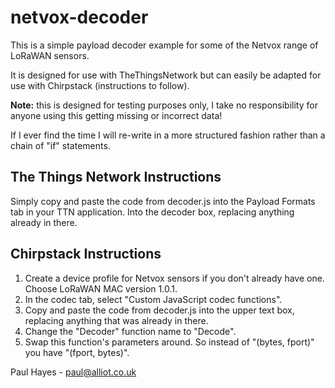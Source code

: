 # netvox-decoder

This is a simple payload decoder example for some of the Netvox range of LoRaWAN sensors.

It is designed for use with TheThingsNetwork but can easily be adapted for use with Chirpstack (instructions to follow).

**Note:** this is designed for testing purposes only, I take no responsibility for anyone using this getting missing or incorrect data!

If I ever find the time I will re-write in a more structured fashion rather than a chain of "if" statements.

## The Things Network Instructions

Simply copy and paste the code from decoder.js into the Payload Formats tab in your TTN application. Into the decoder box, replacing anything already in there.

## Chirpstack Instructions

1. Create a device profile for Netvox sensors if you don't already have one. Choose LoRaWAN MAC version 1.0.1.
1. In the codec tab, select "Custom JavaScript codec functions".
1. Copy and paste the code from decoder.js into the upper text box, replacing anything that was already in there.
1. Change the "Decoder" function name to "Decode".
1. Swap this function's parameters around. So instead of "(bytes, fport)" you have "(fport, bytes)".

Paul Hayes - paul@alliot.co.uk